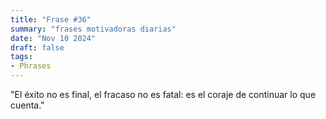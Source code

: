 ```yaml
---
title: "Frase #36"
summary: "frases motivadoras diarias"
date: "Nov 10 2024"
draft: false
tags:
- Phrases
---
```


"El éxito no es final, el fracaso no es fatal: es el coraje de continuar lo que cuenta."
